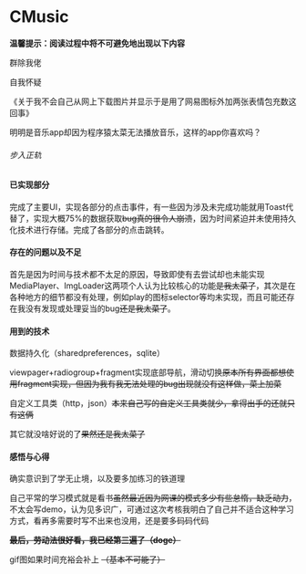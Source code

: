 # CMusic
**温馨提示：阅读过程中将不可避免地出现以下内容**

群除我佬

自我怀疑

《关于我不会自己从网上下载图片并显示于是用了网易图标外加两张表情包充数这回事》

明明是音乐app却因为程序猿太菜无法播放音乐，这样的app你喜欢吗？

###### 步入正轨 ######

#### 已实现部分 ####

完成了主要UI，实现各部分的点击事件，有一些因为涉及未完成功能就用Toast代替了，实现大概75%的数据获取~~bug真的很令人崩溃~~，因为时间紧迫并未使用持久化技术进行存储。完成了各部分的点击跳转。

#### 存在的问题以及不足 ####

首先是因为时间与技术都不太足的原因，导致即使有去尝试却也未能实现MediaPlayer、ImgLoader这两项个人认为比较核心的功能~~是我太菜了~~，其次是在各种地方的细节都没有处理，例如play的图标selector等均未实现，而且可能还存在我没有发现或处理妥当的bug~~还是我太菜了~~。

#### 用到的技术 ####

数据持久化（sharedpreferences，sqlite）

viewpager+radiogroup+fragment实现底部导航，滑动切换~~原本所有界面都想使用fragment实现，但因为我有我无法处理的bug出现就没有这样做，菜上加菜~~

自定义工具类（http，json）~~本来自己写的自定义工具类就少，拿得出手的还就只有这俩~~

其它就没啥好说的了~~果然还是我太菜了~~

#### 感悟与心得 ####

确实意识到了学无止境，以及要多加练习的铁道理

自己平常的学习模式就是看书~~虽然最近因为网课的模式多少有些怠惰，缺乏动力~~，不太会写demo，认为见多识广，可通过这次考核我明白了自己并不适合这种学习方式，看再多需要时写不出来也没用，还是要多码码代码

~~**最后，劳动法很好看，我已经第三遍了（doge）**~~

gif图如果时间充裕会补上 ~~（基本不可能了）~~
